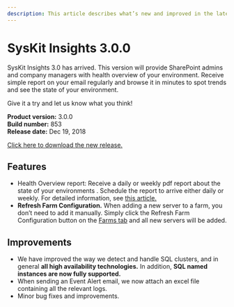 ```yaml
---
description: This article describes what’s new and improved in the latest version of SysKit Insights.
---
```


# SysKit Insights 3.0.0

SysKit Insights 3.0 has arrived. This version will provide SharePoint admins and company managers with health overview of your environment. Receive simple report on your email regularly and browse it in minutes to spot trends and see the state of your environment.

Give it a try and let us know what you think!

**Product version:** 3.0.0  
**Build number:** 853  
**Release date:** Dec 19, 2018

[Click here to download the new release.](https://www.syskit.com/products/insights/download/)

## Features

* Health Overview report: Receive a daily or weekly pdf report about the state of your environments . Schedule the report to arrive either daily or weekly. For detailed information, see [this article.](../get-to-know-insights/health-overview.md)
* **Refresh Farm Configuration.** When adding a new server to a farm, you don’t need to add it manually. Simply click the Refresh Farm Configuration button on the [Farms tab](../get-to-know-insights/farms-screen.md) and all new servers will be added.

## Improvements

* We have improved the way we detect and handle SQL clusters, and in general **all high availability technologies.** In addition, **SQL named instances are now fully supported.**
* When sending an Event Alert email, we now attach an excel file containing all the relevant logs. 
* Minor bug fixes and improvements.


